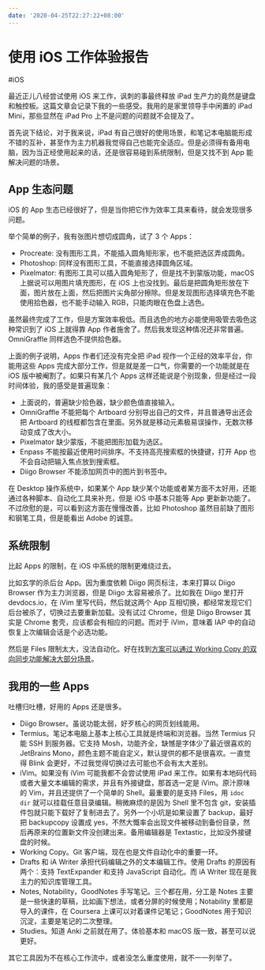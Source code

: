 ```yaml
---
date: '2020-04-25T22:27:22+08:00'
---
```


# 使用 iOS 工作体验报告

#iOS

最近正儿八经尝试使用 iOS 来工作，讽刺的事最终释放 iPad 生产力的竟然是键盘和触控板。这篇文章会记录下我的一些感受。我用的是家里领导手中闲置的 iPad Mini，那些显然在 iPad Pro 上不是问题的问题就不会提及了。

首先说下结论，对于我来说，iPad 有自己很好的使用场景，和笔记本电脑能形成不错的互补，甚至作为主力机器我觉得自己也能完全适应。但是必须得有备用电脑，因为当正经使用起来的话，还是很容易碰到系统限制，但是又找不到 App 能解决问题的场景。

<!--more-->

## App 生态问题

iOS 的 App 生态已经很好了，但是当你把它作为效率工具来看待，就会发现很多问题。

举个简单的例子，我有张图片想切成圆角，试了 3 个 Apps：

* Procreate: 没有图形工具，不能插入圆角矩形家，也不能把选区弄成圆角。
* Photoshop: 同样没有图形工具，不能直接选择圆角区域。
* Pixelmator: 有图形工具可以插入圆角矩形了，但是找不到蒙版功能，macOS 上据说可以用图片填充图形，在 iOS 上也没找到。最后是把圆角矩形放在下面，图片放在上面，然后把图片尖角部分擦除。但是发现图形选择填充色不能使用拾色器，也不能手动输入 RGB，只能肉眼在色盘上选色。

虽然最终完成了工作，但是方案效率极低。而且选色的地方必能使用吸管去吸色这种常识到了 iOS 上就得靠 App 作者施舍了。然后我发现这种情况还非常普遍。OmniGraffle 同样选色不提供拾色器。

上面的例子说明，Apps 作者们还没有完全把 iPad 视作一个正经的效率平台，你能用这些 Apps 完成大部分工作，但是就是差一口气，你需要的一个功能就是在 iOS 版中被阉割了。如果只有某几个 Apps 这样还能说是个别现象，但是经过一段时间体验，我的感受是普遍现象：

* 上面说的，普遍缺少拾色器，缺少颜色值直接输入。
* OmniGraffle 不能把每个 Artboard 分别导出自己的文件，并且普通导出还会把 Artboard 的线框都包含在里面。另外就是移动元素极易误操作，无数次移动变成了改大小。
* Pixelmator 缺少蒙版，不能把图形加载为选区。
* Enpass 不能按最近使用时间排序。不支持高亮搜索框的快捷键，打开 App 也不会自动把输入焦点放到搜索框。
* Diigo Browser 不能添加网页中的图片到书签中。

在 Desktop 操作系统中，如果某个 App 缺少某个功能或者某方面不太好用，还能通过各种脚本、自动化工具来补充，但是 iOS 中基本只能等 App 更新新功能了。不过欣慰的是，可以看到这方面在慢慢改善，比如 Photoshop 虽然目前缺了图形和钢笔工具，但是能看出 Adobe 的诚意。

## 系统限制

比起 Apps 的限制，在 iOS 中系统的限制更难绕过去。

比如玄学的杀后台 App。因为重度依赖 Diigo 网页标注，本来打算以 Diigo Browser 作为主力浏览器，但是 Diigo 太容易被杀了。比如我在 Diigo 里打开 devdocs.io，在 iVim 里写代码，然后就这两个 App 互相切换，都经常发现它们后台被杀了，切换过去要重新加载。没有试过 Chrome，但是 Diigo Browser 其实是 Chrome 套壳，应该都会有相应的问题。而对于 iVim，意味着 IAP 中的自动恢复上次编辑会话是个必选功能。

然后是 Files 限制太大，没法自动化。好在找到[方案可以通过 Working Copy 的双向同步功能解决大部分场景](ia-writer://open?path=/Locations/_Publish/§%20Blog/Posts/Posts%20-%202020/2004%20-%20Write%20to%20Any%20iOS%20Files%20Location%20via%20Working%20Copy/♯%20Write%20to%20Any%20iOS%20Files%20Location%20via%20Working%20Copy.md)。

## 我用的一些 Apps

吐槽归吐槽，好用的 Apps 还是很多。

* Diigo Browser。虽说功能太弱，好歹核心的网页划线能用。
* Termius。笔记本电脑上基本上核心工具就是终端和浏览器。当然 Termius 只能 SSH 到服务器。它支持 Mosh，功能齐全，缺憾是字体少了最近很喜欢的 JetBrains Mono，颜色主题不能自定义，默认提供的都不是很喜欢。一直觉得 Blink 会更好，不过我觉得切换过去可能也不会有太大差别。
* iVim。如果没有 iVim 可能我都不会尝试使用 iPad 来工作。如果有本地码代码或者大量文本编辑的需求，并且有外接键盘，那首选一定是 iVim。原汁原味的 Vim，并且还提供了一个简单的 Shell。最重要的是支持 Files，用 `idoc dir` 就可以挂载任意目录编辑。稍微麻烦的是因为 Shell 里不包含 git，安装插件包就只能下载好了复制进去了。另外一个小坑是如果设置了 backup，最好把 backupcopy 设置成 yes，不然大慨率会出现文件被移动到备份目录，然后再原来的位置新文件没创建出来。备用编辑器是 Textastic，比如没外接键盘的时候。
* Working Copy。Git 客户端，现在也是文件自动化中的重要一环。
* Drafts 和 iA Writer 承担代码编辑之外的文本编辑工作。使用 Drafts 的原因有两个：支持 TextExpander 和支持 JavaScript 自动化。而 iA Writer 现在是我主力的知识库管理工具。
* Notes, Notability，GoodNotes 手写笔记。三个都在用，分工是 Notes 主要是一些快速的草稿，比如画下想法，或者分屏的时候使用；Notability 里都是导入的课件，在 Coursera 上课可以对着课件记笔记；GoodNotes 用于知识沉淀，主要是笔记的二次整理。
* Studies。知道 Anki 之前就在用了。体验基本和 macOS 版一致，甚至可以说更好。

其它工具因为不在核心工作流中，或者没怎么重度使用，就不一一列举了。


